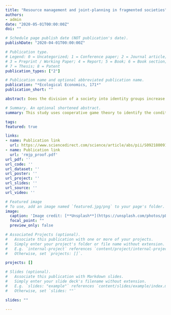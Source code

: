 ```yaml
---
title: "Resource management and joint-planning in fragmented societies"
authors:
- admin
date: "2020-05-01T00:00:00Z"
doi: ""

# Schedule page publish date (NOT publication's date).
publishDate: "2020-04-01T00:00:00Z"

# Publication type.
# Legend: 0 = Uncategorized; 1 = Conference paper; 2 = Journal article;
# 3 = Preprint / Working Paper; 4 = Report; 5 = Book; 6 = Book section;
# 7 = Thesis; 8 = Patent
publication_types: ["2"]

# Publication name and optional abbreviated publication name.
publication: "*Ecological Economics, 171*"
publication_short: ""

abstract: Does the division of a society into identity groups increase the risk of unsustainable resource use? This study considers the theory that diversity leads to degradation by preventing joint-planning across a community of resource users. A cooperative game theory model is used to derive conditions that should make this problem appear. When resource users can plan extraction choices together, sufficient uncertainty about the value of a shared resource (“environmental uncertainty”) will incentivize them to stably make decisions in as large a group as possible. However, that is only true when players are also pessimistic about the behavior of community members not directly involved in joint planning with themselves. If those conditions are met, the probability that a community will deplete their shared resource rises as they fragment into more and more identity groups that do not make decisions together. In sum, this study demonstrates that a combination of pessimism about the behavior of non-coalition members and sufficient environmental uncertainty give rise to a negative effect of social diversity. Among other things, these findings may help explain the mixed effectiveness of some conservation policies, and improve our understanding of how events that prime inter-group tensions can have downstream sustainability consequences.

# Summary. An optional shortened abstract.
summary: This study uses cooperative game theory to identify the conditions under which social barriers to coordination are most likely to have consequences for sustainability

tags:
featured: true

links:
- name: Publication link
  url: https://www.sciencedirect.com/science/article/abs/pii/S0921800918313909
- name: Publication link
  url: 'rmjp_proof.pdf'
url_pdf: ''
url_code: ''
url_dataset: ''
url_poster: ''
url_project: ''
url_slides: ''
url_source: ''
url_video: ''

# Featured image
# To use, add an image named `featured.jpg/png` to your page's folder. 
image:
  caption: 'Image credit: [**Unsplash**](https://unsplash.com/photos/pLCdAaMFLTE)'
  focal_point: ""
  preview_only: false

# Associated Projects (optional).
#   Associate this publication with one or more of your projects.
#   Simply enter your project's folder or file name without extension.
#   E.g. `internal-project` references `content/project/internal-project/index.md`.
#   Otherwise, set `projects: []`.

projects: []

# Slides (optional).
#   Associate this publication with Markdown slides.
#   Simply enter your slide deck's filename without extension.
#   E.g. `slides: "example"` references `content/slides/example/index.md`.
#   Otherwise, set `slides: ""`

slides: ""

---
```

